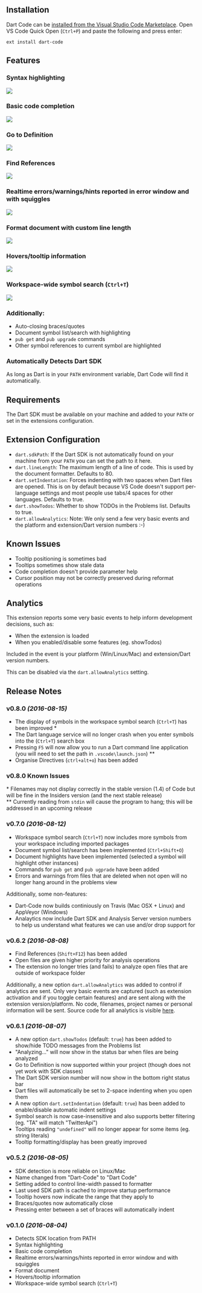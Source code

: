 ## Installation

Dart Code can be [installed from the Visual Studio Code Marketplace](https://marketplace.visualstudio.com/items?itemName=DanTup.dart-code). Open VS Code Quick Open (`Ctrl+P`) and paste the following and press enter:

    ext install dart-code

## Features

### Syntax highlighting

<img src="https://github.com/Dart-Code/Dart-Code/raw/master/media/screenshots/syntax highlighting.gif" />

### Basic code completion

<img src="https://github.com/Dart-Code/Dart-Code/raw/master/media/screenshots/code completion.gif" />

### Go to Definition

<img src="https://github.com/Dart-Code/Dart-Code/raw/master/media/screenshots/go to definition.gif" />

### Find References

<img src="https://github.com/Dart-Code/Dart-Code/raw/master/media/screenshots/find references.gif" />

### Realtime errors/warnings/hints reported in error window and with squiggles

<img src="https://github.com/Dart-Code/Dart-Code/raw/master/media/screenshots/diagnostics.gif" />

### Format document with custom line length

<img src="https://github.com/Dart-Code/Dart-Code/raw/master/media/screenshots/format code.gif" />

### Hovers/tooltip information

<img src="https://github.com/Dart-Code/Dart-Code/raw/master/media/screenshots/tooltips.gif" />

### Workspace-wide symbol search (`Ctrl+T`)

<img src="https://github.com/Dart-Code/Dart-Code/raw/master/media/screenshots/search.gif" />

### Additionally: 

- Auto-closing braces/quotes
- Document symbol list/search with highlighting
- `pub get` and `pub upgrade` commands
- Other symbol references to current symbol are highlighted


### Automatically Detects Dart SDK

As long as Dart is in your `PATH` environment variable, Dart Code will find it automatically.

## Requirements

The Dart SDK must be available on your machine and added to your `PATH` or set in the extensions configuration.

## Extension Configuration

- `dart.sdkPath`: If the Dart SDK is not automatically found on your machine from your `PATH` you can set the path to it here.
- `dart.lineLength`: The maximum length of a line of code. This is used by the document formatter. Defaults to 80.
- `dart.setIndentation`: Forces indenting with two spaces when Dart files are opened. This is on by default because VS Code doesn't support per-language settings and most people use tabs/4 spaces for other languages. Defaults to true.
- `dart.showTodos`: Whether to show TODOs in the Problems list. Defaults to true.
- `dart.allowAnalytics`: Note: We only send a few very basic events and the platform and extension/Dart version numbers :-)

## Known Issues

- Tooltip positioning is sometimes bad
- Tooltips sometimes show stale data
- Code completion doesn't provide parameter help
- Cursor position may not be correctly preserved during reformat operations

## Analytics

This extension reports some very basic events to help inform development decisions, such as:

- When the extension is loaded
- When you enabled/disable some features (eg. showTodos)

Included in the event is your platform (Win/Linux/Mac) and extension/Dart version numbers.

This can be disabled via the `dart.allowAnalytics` setting.  

## Release Notes

### v0.8.0 *(2016-08-15)*

- The display of symbols in the workspace symbol search (`Ctrl+T`) has been improved \*
- The Dart language service will no longer crash when you enter symbols into the (`Ctrl+T`) search box
- Pressing `F5` will now allow you to run a Dart command line application (you will need to set the path in `.vscode\launch.json`) \*\*
- Organise Directives (`ctrl+alt+o`) has been added
### v0.8.0 Known Issues
 \* Filenames may not display correctly in the stable version (1.4) of Code but will be fine in the Insiders version (and the next stable release)<br />
 \*\* Currently reading from `stdin` will cause the program to hang; this will be addressed in an upcoming release

### v0.7.0 *(2016-08-12)*

- Workspace symbol search (`Ctrl+T`) now includes more symbols from your workspace including imported packages
- Document symbol list/search has been implemented (`Ctrl+Shift+O`)
- Document highlights have been implemented (selected a symbol will highlight other instances)
- Commands for `pub get` and `pub ugprade` have been added
- Errors and warnings from files that are deleted when not open will no longer hang around in the problems view

Additionally, some non-features:

- Dart-Code now builds continiously on Travis (Mac OSX + Linux) and AppVeyor (Windows)
- Analaytics now include Dart SDK and Analysis Server version numbers to help us understand what features we can use and/or drop support for 

### v0.6.2 *(2016-08-08)*

- Find References (`Shift+F12`) has been added
- Open files are given higher priority for analysis operations
- The extension no longer tries (and fails) to analyze open files that are outside of workspace folder

Additionally, a new option `dart.allowAnalytics` was added to control if analytics are sent. Only very basic events are captured (such as extension activation and if you toggle certain features) and are sent along with the extension version/platform. No code, filenames, project names or personal information will be sent. Source code for all analytics is visible [here](https://github.com/Dart-Code/Dart-Code/blob/master/src/analytics.ts).

### v0.6.1 *(2016-08-07)*

- A new option `dart.showTodos` (default: `true`) has been added to show/hide TODO messages from the Problems list
- "Analyzing…" will now show in the status bar when files are being analyzed
- Go to Definition is now supported within your project (though does not yet work with SDK classes)
- The Dart SDK version number will now show in the bottom right status bar
- Dart files will automatically be set to 2-space indenting when you open them
- A new option `dart.setIndentation` (default: `true`) has been added to enable/disable automatic indent settings 
- Symbol search is now case-insensitive and also supports better filtering (eg. "TA" will match "TwitterApi")
- Tooltips reading `"undefined"` will no longer appear for some items (eg. string literals)
- Tooltip formatting/display has been greatly improved

### v0.5.2 *(2016-08-05)*

- SDK detection is more reliable on Linux/Mac
- Name changed from "Dart-Code" to "Dart Code"
- Setting added to control line-width passed to formatter
- Last used SDK path is cached to improve startup performance
- Tooltip hovers now indicate the range that they apply to
- Braces/quotes now automatically close
- Pressing enter between a set of braces will automatically indent

### v0.1.0 *(2016-08-04)*

- Detects SDK location from PATH
- Syntax highlighting
- Basic code completion
- Realtime errors/warnings/hints reported in error window and with squiggles
- Format document
- Hovers/tooltip information
- Workspace-wide symbol search (`Ctrl+T`)
